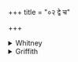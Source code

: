 +++
title = "०२ द्वे च"

+++

<details><summary>Whitney</summary>

### Translation
2. Both two of me and twenty of me \[are\] etc. etc.

### Notes
</details>

<details><summary>Griffith</summary>

Twenty and two, O Plant, have I who shall avert the threatened ill. O sacred Plant, produced aright! make sweetness, sweet thyself, for me.
</details>
